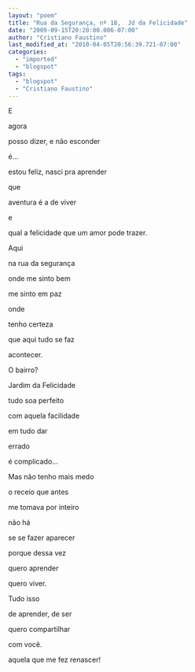 ```yaml
---
layout: "poem"
title: "Rua da Segurança, nº 18,  Jd da Felicidade"
date: "2009-09-15T20:20:00.006-07:00"
author: "Cristiano Faustino"
last_modified_at: "2010-04-05T20:56:39.721-07:00"
categories:
  - "imported"
  - "blogspot"
tags:
  - "blogspot"
  - "Cristiano Faustino"
---
```


E

agora

posso dizer, e não esconder

é...

estou feliz, nasci pra aprender

que

aventura é a de viver

e

qual a felicidade que um amor pode trazer.

Aqui

na rua da segurança

onde me sinto bem

me sinto em paz

onde

tenho certeza

que aqui tudo se faz

acontecer.

O bairro?

Jardim da Felicidade

tudo soa perfeito

com aquela facilidade

em tudo dar

errado

é complicado...

Mas não tenho mais medo

o receio que antes

me tomava por inteiro

não há

se se fazer aparecer

porque dessa vez

quero aprender

quero viver.

Tudo isso

de aprender, de ser

quero compartilhar

com você.

aquela que me fez renascer!
